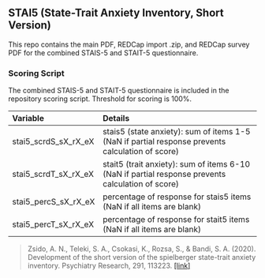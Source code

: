 ## STAI5 (State-Trait Anxiety Inventory, Short Version)

This repo contains the main PDF, REDCap import .zip, and REDCap survey PDF for the combined STAIS-5 and STAIT-5 questionnaire.


### Scoring Script
The combined STAIS-5 and STAIT-5 questionnaire is included in the repository scoring script. Threshold for scoring is 100%.

| Variable | Details |
| :--  | :--  |
| stai5_scrdS_sX_rX_eX | stais5 (state anxiety): sum of items 1-5 (NaN if partial response prevents calculation of score) |
| stai5_scrdT_sX_rX_eX | stait5 (trait anxiety): sum of items 6-10 (NaN if partial response prevents calculation of score) |
| stai5_percS_sX_rX_eX | percentage of response for stais5 items (NaN if all items are blank) |
| stai5_percT_sX_rX_eX | percentage of response for stait5 items (NaN if all items are blank) |


> Zsido, A. N., Teleki, S. A., Csokasi, K., Rozsa, S., & Bandi, S. A. (2020). Development of the short version of the spielberger state-trait anxiety inventory. Psychiatry Research, 291, 113223. [[link]](https://pubmed.ncbi.nlm.nih.gov/32563747/)